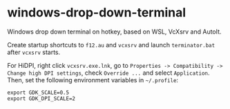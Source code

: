 # windows-drop-down-terminal
Windows drop down terminal on hotkey, based on WSL, VcXsrv and AutoIt.

Create startup shortcuts to `f12.au` and `vcxsrv` and launch `terminator.bat` after `vcxsrv` starts.

For HiDPI, right click `vcxsrv.exe.lnk`, go to `Properties -> Compatibility -> Change high DPI settings`, check `Override ...` and select `Application`. Then, set the following environment variables in `~/.profile`:

```
export GDK_SCALE=0.5
export GDK_DPI_SCALE=2
```
